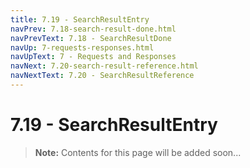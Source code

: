 ```yaml
---
title: 7.19 - SearchResultEntry
navPrev: 7.18-search-result-done.html
navPrevText: 7.18 - SearchResultDone
navUp: 7-requests-responses.html
navUpText: 7 - Requests and Responses
navNext: 7.20-search-result-reference.html
navNextText: 7.20 - SearchResultReference
---
```


# 7.19 - SearchResultEntry

>**Note:** Contents for this page will be added soon...